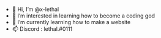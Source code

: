 - 👋 Hi, I’m @x-lethal
- 👀 I’m interested in learning how to become a coding god
- 🌱 I’m currently learning how to make a website
- 📫 Discord : lethal.#0111


